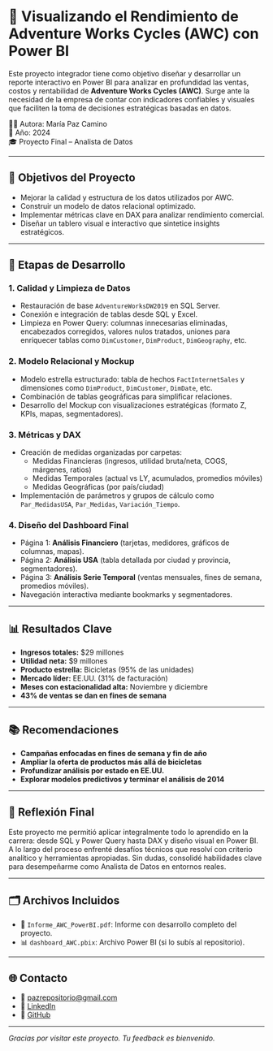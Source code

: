 # 🚴 Visualizando el Rendimiento de Adventure Works Cycles (AWC) con Power BI

Este proyecto integrador tiene como objetivo diseñar y desarrollar un reporte interactivo en Power BI para analizar en profundidad las ventas, costos y rentabilidad de **Adventure Works Cycles (AWC)**. Surge ante la necesidad de la empresa de contar con indicadores confiables y visuales que faciliten la toma de decisiones estratégicas basadas en datos.

👩‍💻 Autora: María Paz Camino  
📅 Año: 2024  
🎓 Proyecto Final – Analista de Datos  

---

## 📌 Objetivos del Proyecto

- Mejorar la calidad y estructura de los datos utilizados por AWC.
- Construir un modelo de datos relacional optimizado.
- Implementar métricas clave en DAX para analizar rendimiento comercial.
- Diseñar un tablero visual e interactivo que sintetice insights estratégicos.

---

## 🔄 Etapas de Desarrollo

### 1. **Calidad y Limpieza de Datos**
- Restauración de base `AdventureWorksDW2019` en SQL Server.
- Conexión e integración de tablas desde SQL y Excel.
- Limpieza en Power Query: columnas innecesarias eliminadas, encabezados corregidos, valores nulos tratados, uniones para enriquecer tablas como `DimCustomer`, `DimProduct`, `DimGeography`, etc.

### 2. **Modelo Relacional y Mockup**
- Modelo estrella estructurado: tabla de hechos `FactInternetSales` y dimensiones como `DimProduct`, `DimCustomer`, `DimDate`, etc.
- Combinación de tablas geográficas para simplificar relaciones.
- Desarrollo del Mockup con visualizaciones estratégicas (formato Z, KPIs, mapas, segmentadores).

### 3. **Métricas y DAX**
- Creación de medidas organizadas por carpetas:
  - Medidas Financieras (ingresos, utilidad bruta/neta, COGS, márgenes, ratios)
  - Medidas Temporales (actual vs LY, acumulados, promedios móviles)
  - Medidas Geográficas (por país/ciudad)
- Implementación de parámetros y grupos de cálculo como `Par_MedidasUSA`, `Par_Medidas`, `Variación_Tiempo`.

### 4. **Diseño del Dashboard Final**
- Página 1: **Análisis Financiero** (tarjetas, medidores, gráficos de columnas, mapas).
- Página 2: **Análisis USA** (tabla detallada por ciudad y provincia, segmentadores).
- Página 3: **Análisis Serie Temporal** (ventas mensuales, fines de semana, promedios móviles).
- Navegación interactiva mediante bookmarks y segmentadores.

---

## 📊 Resultados Clave

- **Ingresos totales:** $29 millones  
- **Utilidad neta:** $9 millones  
- **Producto estrella:** Bicicletas (95% de las unidades)  
- **Mercado líder:** EE.UU. (31% de facturación)  
- **Meses con estacionalidad alta:** Noviembre y diciembre  
- **43% de ventas se dan en fines de semana**

---

## 📚 Recomendaciones

- **Campañas enfocadas en fines de semana y fin de año**
- **Ampliar la oferta de productos más allá de bicicletas**
- **Profundizar análisis por estado en EE.UU.**
- **Explorar modelos predictivos y terminar el análisis de 2014**

---

## 🤔 Reflexión Final

Este proyecto me permitió aplicar integralmente todo lo aprendido en la carrera: desde SQL y Power Query hasta DAX y diseño visual en Power BI. A lo largo del proceso enfrenté desafíos técnicos que resolví con criterio analítico y herramientas apropiadas. Sin dudas, consolidé habilidades clave para desempeñarme como Analista de Datos en entornos reales.

---

## 🗂 Archivos Incluidos

- 📄 `Informe_AWC_PowerBI.pdf`: Informe con desarrollo completo del proyecto.
- 📊 `dashboard_AWC.pbix`: Archivo Power BI (si lo subís al repositorio).

---

## 🌐 Contacto

- 📧 pazrepositorio@gmail.com  
- 🔗 [LinkedIn](https://www.linkedin.com/in/pazcamino)  
- 💼 [GitHub](https://github.com/pazcaminoDA)

---

_Gracias por visitar este proyecto. Tu feedback es bienvenido._
